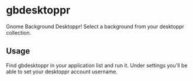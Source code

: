 gbdesktoppr
===========

Gnome Background Desktoppr! Select a background from your desktoppr collection.

Usage
-----

Find gbdesktoppr in your application list and run it.
Under settings you'll be able to set your desktoppr account username.
